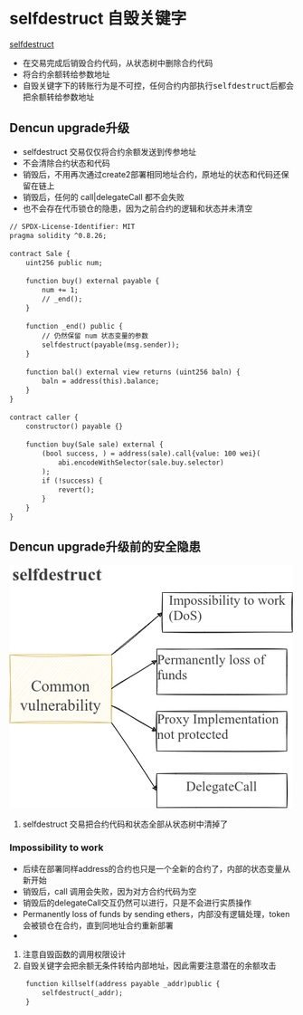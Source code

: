 # selfdestruct 自毁关键字
[selfdestruct](https://rya-sge.github.io/access-denied/2024/03/13/EIP-6780-selfdestruct/)
- 在交易完成后销毁合约代码，从状态树中删除合约代码
- 将合约余额转给参数地址
- 自毁关键字下的转账行为是不可控，任何合约内部执行<kbd>selfdestruct</kbd>后都会把余额转给参数地址

## Dencun upgrade升级
- selfdestruct 交易仅仅将合约余额发送到传参地址
- 不会清除合约状态和代码
- 销毁后，不用再次通过create2部署相同地址合约，原地址的状态和代码还保留在链上
- 销毁后，任何的 call|delegateCall 都不会失败
- 也不会存在代币锁仓的隐患，因为之前合约的逻辑和状态并未清空
```solidity
// SPDX-License-Identifier: MIT
pragma solidity ^0.8.26;

contract Sale {
    uint256 public num;

    function buy() external payable {
        num += 1;
        // _end();
    }

    function _end() public {
        // 仍然保留 num 状态变量的参数
        selfdestruct(payable(msg.sender));
    }

    function bal() external view returns (uint256 baln) {
        baln = address(this).balance;
    }
}

contract caller {
    constructor() payable {}

    function buy(Sale sale) external {
        (bool success, ) = address(sale).call{value: 100 wei}(
            abi.encodeWithSelector(sale.buy.selector)
        );
        if (!success) {
            revert();
        }
    }
}
```

## Dencun upgrade升级前的安全隐患
![](./images/selfdestruct-security-issues.png)
1. selfdestruct 交易把合约代码和状态全部从状态树中清掉了
### Impossibility to work
- 后续在部署同样address的合约也只是一个全新的合约了，内部的状态变量从新开始
- 销毁后，call 调用会失败，因为对方合约代码为空
- 销毁后的delegateCall交互仍然可以进行，只是不会进行实质操作
- Permanently loss of funds by sending ethers，内部没有逻辑处理，token会被锁仓在合约，直到同地址合约重新部署
- 



1. 注意自毁函数的调用权限设计
2. 自毁关键字会把余额无条件转给内部地址，因此需要注意潜在的余额攻击
```solidity
    function killself(address payable _addr)public {
        selfdestruct(_addr);
    }
```
